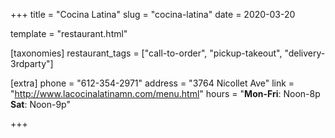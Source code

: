 +++
title = "Cocina Latina"
slug = "cocina-latina"
date = 2020-03-20

template = "restaurant.html"

[taxonomies]
restaurant_tags = ["call-to-order", "pickup-takeout", "delivery-3rdparty"]

[extra]
phone = "612-354-2971"
address = "3764 Nicollet Ave"
link = "http://www.lacocinalatinamn.com/menu.html"
hours = "<b>Mon-Fri</b>: Noon-8p<br/><b>Sat</b>: Noon-9p"

+++

<!-- more -->

